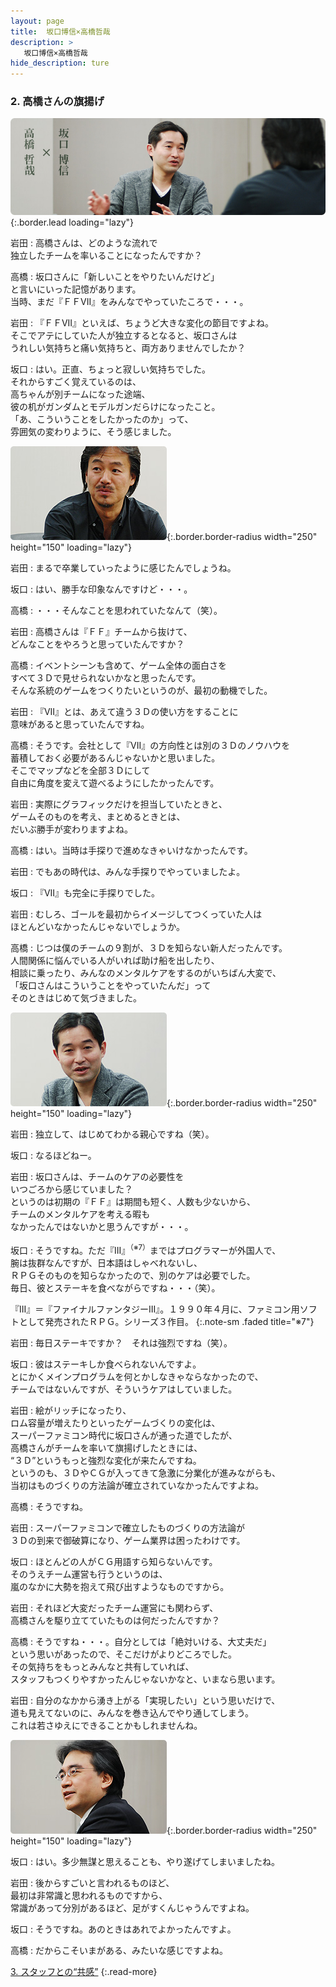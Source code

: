 ```yaml
---
layout: page
title:  坂口博信×高橋哲哉
description: >
   坂口博信×高橋哲哉
hide_description: ture
---
```


### 2. 高橋さんの旗揚げ

![](/interviews/jp/wii/slsjsx4j/vol1/img/mainvisual2.jpg){:.border.lead loading="lazy"}

岩田
: 高橋さんは、どのような流れで<br>独立したチームを率いることになったんですか？

高橋
: 坂口さんに「新しいことをやりたいんだけど」<br>と言いにいった記憶があります。<br>当時、まだ『ＦＦVII』をみんなでやっていたころで・・・。

岩田
: 『ＦＦVII』といえば、ちょうど大きな変化の節目ですよね。<br>そこでアテにしていた人が独立するとなると、坂口さんは<br>うれしい気持ちと痛い気持ちと、両方ありませんでしたか？

坂口
: はい。正直、ちょっと寂しい気持ちでした。<br>それからすごく覚えているのは、<br>高ちゃんが別チームになった途端、<br>彼の机がガンダムとモデルガンだらけになったこと。<br>「あ、こういうことをしたかったのか」って、<br>雰囲気の変わりように、そう感じました。

![](/interviews/jp/wii/slsjsx4j/vol1/img/photo4.jpg){:.border.border-radius width="250" height="150" loading="lazy"}

岩田
: まるで卒業していったように感じたんでしょうね。

坂口
: はい、勝手な印象なんですけど・・・。

高橋
: ・・・そんなことを思われていたなんて（笑）。

岩田
: 高橋さんは『ＦＦ』チームから抜けて、<br>どんなことをやろうと思っていたんですか？

高橋
: イベントシーンも含めて、ゲーム全体の面白さを<br>すべて３Ｄで見せられないかなと思ったんです。<br>そんな系統のゲームをつくりたいというのが、最初の動機でした。

岩田
: 『VII』とは、あえて違う３Ｄの使い方をすることに<br>意味があると思っていたんですね。

高橋
: そうです。会社として『VII』の方向性とは別の３Ｄのノウハウを<br>蓄積しておく必要があるんじゃないかと思いました。<br>そこでマップなどを全部３Ｄにして<br>自由に角度を変えて遊べるようにしたかったんです。

岩田
: 実際にグラフィックだけを担当していたときと、<br>ゲームそのものを考え、まとめるときとは、<br>だいぶ勝手が変わりますよね。

高橋
: はい。当時は手探りで進めなきゃいけなかったんです。

岩田
: でもあの時代は、みんな手探りでやっていましたよ。

坂口
: 『VII』も完全に手探りでした。

岩田
: むしろ、ゴールを最初からイメージしてつくっていた人は<br>ほとんどいなかったんじゃないでしょうか。

高橋
: じつは僕のチームの９割が、３Ｄを知らない新人だったんです。<br>人間関係に悩んでいる人がいれば助け船を出したり、<br>相談に乗ったり、みんなのメンタルケアをするのがいちばん大変で、<br>「坂口さんはこういうことをやっていたんだ」って<br>そのときはじめて気づきました。

![](/interviews/jp/wii/slsjsx4j/vol1/img/photo5.jpg){:.border.border-radius width="250" height="150" loading="lazy"}

岩田
: 独立して、はじめてわかる親心ですね（笑）。

坂口
: なるほどねー。

岩田
: 坂口さんは、チームのケアの必要性を<br>いつごろから感じていました？ <br>というのは初期の『ＦＦ』は期間も短く、人数も少ないから、<br>チームのメンタルケアを考える暇も<br>なかったんではないかと思うんですが・・・。

坂口
: そうですね。ただ『III』<sup>（※7）</sup>まではプログラマーが外国人で、<br>腕は抜群なんですが、日本語はしゃべれないし、<br>ＲＰＧそのものを知らなかったので、別のケアは必要でした。<br>毎日、彼とステーキを食べながらですね・・・（笑）。

『III』＝『ファイナルファンタジーIII』。１９９０年４月に、ファミコン用ソフトとして発売されたＲＰＧ。シリーズ３作目。
{:.note-sm .faded title="※7"}

岩田
: 毎日ステーキですか？　それは強烈ですね（笑）。

坂口
: 彼はステーキしか食べられないんですよ。<br>とにかくメインプログラムを何とかしなきゃならなかったので、<br>チームではないんですが、そういうケアはしていました。

岩田
: 絵がリッチになったり、<br>ロム容量が増えたりといったゲームづくりの変化は、<br>スーパーファミコン時代に坂口さんが通った道でしたが、<br>高橋さんがチームを率いて旗揚げしたときには、<br>“３Ｄ”というもっと強烈な変化が来たんですね。<br>というのも、３ＤやＣＧが入ってきて急激に分業化が進みながらも、<br>当初はものづくりの方法論が確立されていなかったんですよね。

高橋
: そうですね。

岩田
: スーパーファミコンで確立したものづくりの方法論が<br>３Ｄの到来で御破算になり、ゲーム業界は困ったわけです。

坂口
: ほとんどの人がＣＧ用語すら知らないんです。<br>そのうえチーム運営も行うというのは、<br>嵐のなかに大勢を抱えて飛び出すようなものですから。

岩田
: それほど大変だったチーム運営にも関わらず、<br>高橋さんを駆り立てていたものは何だったんですか？

高橋
: そうですね・・・。自分としては「絶対いける、大丈夫だ」<br>という思いがあったので、そこだけがよりどころでした。<br>その気持ちをもっとみんなと共有していれば、<br>スタッフもつくりやすかったんじゃないかなと、いまなら思います。

岩田
: 自分のなかから湧き上がる「実現したい」という思いだけで、<br>道も見えてないのに、みんなを巻き込んでやり通してしまう。<br>これは若さゆえにできることかもしれませんね。

![](/interviews/jp/wii/slsjsx4j/vol1/img/photo6.jpg){:.border.border-radius width="250" height="150" loading="lazy"}

坂口
: はい。多少無謀と思えることも、やり遂げてしまいましたね。

岩田
: 後からすごいと言われるものほど、<br>最初は非常識と思われるものですから、<br>常識があって分別があるほど、足がすくんじゃうんですよね。

坂口
: そうですね。あのときはあれでよかったんですよ。

高橋
: だからこそいまがある、みたいな感じですよね。

[3. スタッフとの“共感”](3.md)
{:.read-more}

